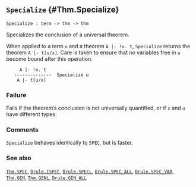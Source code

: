 ## `Specialize` {#Thm.Specialize}


```
Specialize : term -> thm -> thm
```



Specializes the conclusion of a universal theorem.


When applied to a term `u` and a theorem `A |- !x. t`,
`Specialize` returns the theorem `A |- t[u/x]`. Care is taken
to ensure that no variables free in `u` become bound after
this operation.
    
         A |- !x. t
       --------------  Specialize u
        A |- t[u/x]
    



### Failure

Fails if the theorem’s conclusion is not universally quantified,
or if `x` and `u` have different types.

### Comments

`Specialize` behaves identically to `SPEC`, but is faster.

### See also

[`Thm.SPEC`](#Thm.SPEC), [`Drule.ISPEC`](#Drule.ISPEC), [`Drule.SPECL`](#Drule.SPECL), [`Drule.SPEC_ALL`](#Drule.SPEC_ALL), [`Drule.SPEC_VAR`](#Drule.SPEC_VAR), [`Thm.GEN`](#Thm.GEN), [`Thm.GENL`](#Thm.GENL), [`Drule.GEN_ALL`](#Drule.GEN_ALL)

